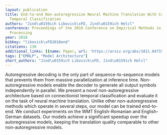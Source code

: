 ```yaml
---
layout: publication
title: End-to-end Non-autoregressive Neural Machine Translation With Connectionist
  Temporal Classification
authors: "Jind\u0159ich Libovick\xFD, Jind\u0159ich Helcl"
conference: Proceedings of the 2018 Conference on Empirical Methods in Natural Language
  Processing
year: 2018
bibkey: "libovick\xFD2018end"
citations: 130
additional_links: [{name: Paper, url: 'https://arxiv.org/abs/1811.04719'}]
tags: ["EMNLP", "Model Architecture"]
short_authors: "Jind\u0159ich Libovick\xFD, Jind\u0159ich Helcl"
---
```

Autoregressive decoding is the only part of sequence-to-sequence models that
prevents them from massive parallelization at inference time.
Non-autoregressive models enable the decoder to generate all output symbols
independently in parallel. We present a novel non-autoregressive architecture
based on connectionist temporal classification and evaluate it on the task of
neural machine translation. Unlike other non-autoregressive methods which
operate in several steps, our model can be trained end-to-end. We conduct
experiments on the WMT English-Romanian and English-German datasets. Our models
achieve a significant speedup over the autoregressive models, keeping the
translation quality comparable to other non-autoregressive models.